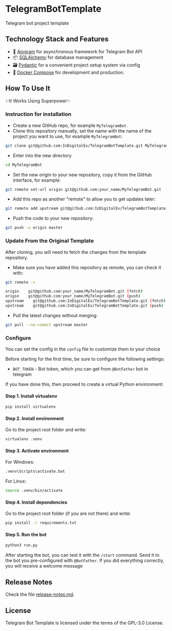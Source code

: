 # TelegramBotTemplate

Telegram bot project template

## Technology Stack and Features

- 🔮 [Aiogram](https://aiogram.dev/) for asynchronous framework for Telegram Bot API
- 📦 [SQLAlchemy](https://www.sqlalchemy.org/) for database management
- 🗃️ [Pydantic](https://pydantic.dev/) for a convenient project setup system via config
- 🐋 [Docker Compose](https://www.docker.com) for development and production.

## How To Use It

✨It Works Using Superpower✨

### Instruction for installation

- Create a new GitHub repo, for example `MyTelegramBot`.
- Clone this repository manually, set the name with the name of the project you want to use, for example `MyTelegramBot`:

```bash
git clone git@github.com:InDigitalEx/TelegramBotTemplate.git MyTelegramBot
```

- Enter into the new directory

```bash
cd MyTelegramBot
```

- Set the new origin to your new repository, copy it from the GitHub interface, for example:

```bash
git remote set-url origin git@github.com:your_name/MyTelegramBot.git
```

- Add this repo as another "remote" to allow you to get updates later:

```bash
git remote add upstream git@github.com:InDigitalEx/TelegramBotTemplate.git
```

- Push the code to your new repository:

```bash
git push -u origin master
```

### Update From the Original Template

After cloning, you will need to fetch the changes from the template repository.

- Make sure you have added this repository as remote, you can check it with:

```bash
git remote -v

origin    git@github.com:your_name/MyTelegramBot.git (fetch)
origin    git@github.com:your_name/MyTelegramBot.git (push)
upstream    git@github.com:InDigitalEx/TelegramBotTemplate.git (fetch)
upstream    git@github.com:InDigitalEx/TelegramBotTemplate.git (push)
```

- Pull the latest changes without merging:

```bash
git pull --no-commit upstream master
```

### Configure
You can set the config in the `config` file to customize them to your choice

Before starting for the first time, be sure to configure the following settings:

- `BOT_TOKEN` - Bot token, which you can get from `@BotFather` bot in telegram

If you have done this, then proceed to create a virtual Python environment:

#### Step 1. Install virtualenv

```bash
pip install virtualenv
```

#### Step 2. Install environment

Go to the project root folder and write:

```bash
virtualenv .venv
```

#### Step 3. Activate environment

For Windows:

```bash
.venv\Scripts\activate.bat
```

For Linux:

```bash
source .venv/bin/activate
```

#### Step 4. Install dependencies

Go to the project root folder (if you are not there) and write:

```bash
pip install -r requirements.txt
```

#### Step 5. Run the bot
```bash
python3 run.py
```

After starting the bot, you can test it with the `/start` command.
Send it to the bot you pre-configured with `@BotFather`.
If you did everything correctly, you will receive a welcome message

## Release Notes

Check the file [release-notes.md](./release-notes.md).

## License

Telegram Bot Template is licensed under the terms of the GPL-3.0 License.